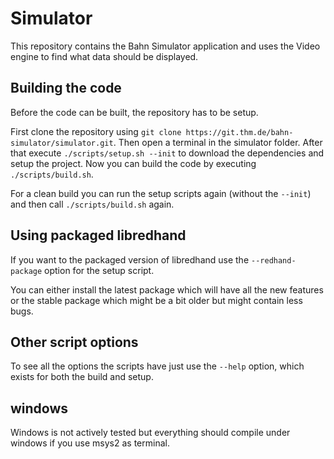 # Simulator

This repository contains the Bahn Simulator application and uses the Video engine to find what data should be displayed.

## Building the code

Before the code can be built, the repository has to be setup.

First clone the repository using `git clone https://git.thm.de/bahn-simulator/simulator.git`.
Then open a terminal in the simulator folder.
After that execute `./scripts/setup.sh --init` to download the dependencies and setup the project.
Now you can build the code by executing `./scripts/build.sh`.

For a clean build you can run the setup scripts again (without the `--init`) and then call `./scripts/build.sh` again.

## Using packaged libredhand

If you want to the packaged version of libredhand use the `--redhand-package` option for the setup script.

You can either install the latest package which will have all the new features or the stable package which might be a bit older but might contain less bugs.

## Other script options

To see all the options the scripts have just use the `--help` option, which exists for both the build and setup.

## windows

Windows is not actively tested but everything should compile under windows if you use msys2 as terminal.

